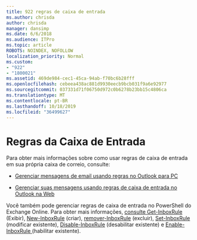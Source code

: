 ```yaml
---
title: 922 regras de caixa de entrada
ms.author: chrisda
author: chrisda
manager: dansimp
ms.date: 6/6/2018
ms.audience: ITPro
ms.topic: article
ROBOTS: NOINDEX, NOFOLLOW
localization_priority: Normal
ms.custom:
- "922"
- "1800021"
ms.assetid: 469de984-cec1-45ca-94ab-f70bc6b28fff
ms.openlocfilehash: cebeea438ac881d9930eecb9bcb031f9a6e92977
ms.sourcegitcommit: 037331d71f06750d972c0b6278b23bb15c4806ca
ms.translationtype: MT
ms.contentlocale: pt-BR
ms.lasthandoff: 10/18/2019
ms.locfileid: "36499627"
---
```

# <a name="inbox-rules"></a>Regras da Caixa de Entrada

Para obter mais informações sobre como usar regras de caixa de entrada em sua própria caixa de correio, consulte:

- [Gerenciar mensagens de email usando regras no Outlook para PC](https://support.office.com/article/c24f5dea-9465-4df4-ad17-a50704d66c59.aspx)

- [Gerenciar suas mensagens usando regras de caixa de entrada no Outlook na Web](https://support.office.com/article/8400435c-f14e-4272-9004-1548bb1848f2.aspx)

Você também pode gerenciar regras de caixa de entrada no PowerShell do Exchange Online. Para obter mais informações, [consulte Get-InboxRule](https://docs.microsoft.com/powershell/module/exchange/mailboxes/get-inboxrule) (Exibir), [New-InboxRule](https://docs.microsoft.com/powershell/module/exchange/mailboxes/new-inboxrule) (criar), [remover-InboxRule](https://docs.microsoft.com/powershell/module/exchange/mailboxes/remove-inboxrule) (excluir), [Set-InboxRule](https://docs.microsoft.com/powershell/module/exchange/mailboxes/set-inboxrule) (modificar existente), [Disable-InboxRule](https://docs.microsoft.com/powershell/module/exchange/mailboxes/disable-inboxrule) (desabilitar existente) e [Enable-InboxRule ](https://docs.microsoft.com/powershell/module/exchange/mailboxes/enable-inboxrule)(habilitar existente).
